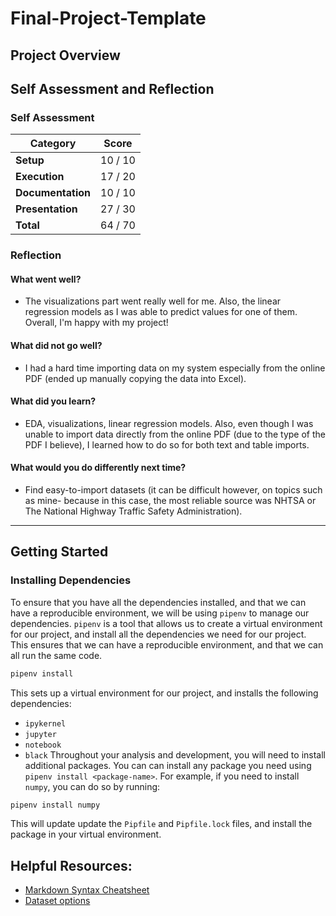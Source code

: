 # Final-Project-Template
<!-- Edit the title above with your project title -->

## Project Overview

## Self Assessment and Reflection

<!-- Edit the following section with your self assessment and reflection -->

### Self Assessment
<!-- Replace the (...) with your score -->

| Category          | Score    |
| ----------------- | -------- |
| **Setup**         | 10 / 10 |
| **Execution**     | 17 / 20 | - This is because I couldn't figure out: How to set the y-axis to start from 0; the negative correlation with one of my linear regression models 
| **Documentation** | 10 / 10 |
| **Presentation**  | 27 / 30 | - I think I did good at presenting overall (just not the best presenter in general!)
| **Total**         | 64 / 70 |

### Reflection
<!-- Edit the following section with your reflection -->

#### What went well?
- The visualizations part went really well for me. Also, the linear regression models as I was able to predict values for one of them. Overall, I'm happy with my project!
#### What did not go well?
- I had a hard time importing data on my system especially from the online PDF (ended up manually copying the data into Excel).
#### What did you learn?
- EDA, visualizations, linear regression models. Also, even though I was unable to import data directly from the online PDF (due to the type of the PDF I believe), I learned how to do so for both text and table imports.
#### What would you do differently next time?
- Find easy-to-import datasets (it can be difficult however, on topics such as mine- because in this case, the most reliable source was NHTSA or The National Highway Traffic Safety Administration).
---

## Getting Started
### Installing Dependencies

To ensure that you have all the dependencies installed, and that we can have a reproducible environment, we will be using `pipenv` to manage our dependencies. `pipenv` is a tool that allows us to create a virtual environment for our project, and install all the dependencies we need for our project. This ensures that we can have a reproducible environment, and that we can all run the same code.

```bash
pipenv install
```

This sets up a virtual environment for our project, and installs the following dependencies:

- `ipykernel`
- `jupyter`
- `notebook`
- `black`
  Throughout your analysis and development, you will need to install additional packages. You can can install any package you need using `pipenv install <package-name>`. For example, if you need to install `numpy`, you can do so by running:

```bash
pipenv install numpy
```

This will update update the `Pipfile` and `Pipfile.lock` files, and install the package in your virtual environment.

## Helpful Resources:
* [Markdown Syntax Cheatsheet](https://docs.github.com/en/get-started/writing-on-github/getting-started-with-writing-and-formatting-on-github/basic-writing-and-formatting-syntax)
* [Dataset options](https://it4063c.github.io/guides/datasets)